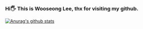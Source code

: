 ### Hi🖐 This is Wooseong Lee, thx for visiting my github.

 [![Anurag's github stats](https://github-readme-stats.vercel.app/api?username=LEE-WOO-SEONG)](https://github.com/anuraghazra/github-readme-stats)

<!--
**LEE-WOO-SEONG/LEE-WOO-SEONG** is a ✨ _special_ ✨ repository because its `README.md` (this file) appears on your GitHub profile.

Here are some ideas to get you started:

- 🔭 I’m currently working on ...
- 🌱 I’m currently learning ...
- 👯 I’m looking to collaborate on ...
- 🤔 I’m looking for help with ...
- 💬 Ask me about ...
- 📫 How to reach me: ...
- 😄 Pronouns: ...
- ⚡ Fun fact: ...
-->
